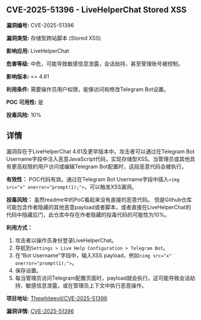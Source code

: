 ## CVE-2025-51396 - LiveHelperChat Stored XSS

**漏洞编号:** CVE-2025-51396

**漏洞类型:** 存储型跨站脚本 (Stored XSS)

**影响应用:** LiveHelperChat

**危害等级:** 中危，可能导致敏感信息泄露，会话劫持，甚至管理账号被控制。

**影响版本:** <= 4.61

**利用条件:** 需要操作员用户权限，能够访问和修改Telegram Bot设置。

**POC 可用性:** 是

**投毒风险:** 10%

## 详情

漏洞存在于LiveHelperChat 4.61及更早版本中。攻击者可以通过在Telegram Bot Username字段中注入恶意JavaScript代码，实现存储型XSS。当管理员或其他具有更高权限的用户访问或编辑Telegram Bot配置时，这段恶意代码会被执行。

**有效性：**
POC代码有效。通过在Telegram Bot Username字段中插入`<img src="x" onerror="prompt(1);">`，可以触发XSS漏洞。

**投毒风险：**
虽然readme中的PoC看起来没有直接的恶意代码。 但是Github仓库可能包含作者隐藏的其他恶意payload或者脚本，或者直接在LiveHelperChat的代码中隐藏后门，此仓库中存在作者隐藏的投毒代码的可能性为10%。

**利用方式：**
1.  攻击者以操作员身份登录LiveHelperChat。
2.  导航到`Settings > Live Help Configuration > Telegram Bot`。
3.  在“Bot Username”字段中，输入XSS payload，例如`<img src="x" onerror="prompt(1);">`。
4.  保存设置。
5.  每当管理员访问Telegram配置页面时，payload就会执行。这可能导致会话劫持、敏感信息泄露，或在管理员上下文中执行恶意操作。

**项目地址:** [Thewhiteevil/CVE-2025-51396](https://github.com/Thewhiteevil/CVE-2025-51396)

**漏洞详情:** [CVE-2025-51396](https://nvd.nist.gov/vuln/detail/CVE-2025-51396)